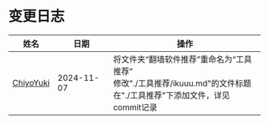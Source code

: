 # 变更日志

|姓名|日期|操作|
|---|---|---|
|[ChiyoYuki](https://github.com/ChiyoYuki)|2024-11-07|将文件夹“翻墙软件推荐”重命名为“工具推荐”<br>修改"./工具推荐/ikuuu.md"的文件标题<br>在"./工具推荐"下添加文件，详见commit记录|
